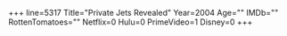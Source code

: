 +++
line=5317
Title="Private Jets Revealed"
Year=2004
Age=""
IMDb=""
RottenTomatoes=""
Netflix=0
Hulu=0
PrimeVideo=1
Disney=0
+++

